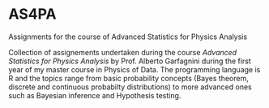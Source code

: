 # AS4PA
Assignments for the course of Advanced Statistics for Physics Analysis

Collection of assignements undertaken during the course *Advanced Statistics for Physics Analysis* by Prof. Alberto Garfagnini during the first year of my master course in Physics of Data.
The programming language is R and the topics range from basic probability concepts (Bayes theorem, discrete and continuous probabilty distributions) to more advanced ones such as Bayesian inference and Hypothesis testing. 
